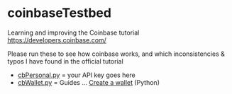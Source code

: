 # coinbaseTestbed
Learning and improving the Coinbase tutorial https://developers.coinbase.com/

Please run these to see how coinbase works, and which inconsistencies & typos I have found in the official tutorial

* [cbPersonal.py](cb/cbPersonal.py) = your API key goes here
* [cbWallet.py](cb/cbWallet.py) = Guides ... [Create a wallet](https://developers.coinbase.com/docs/wallet/guides/bitcoin-wallet) (Python)
 